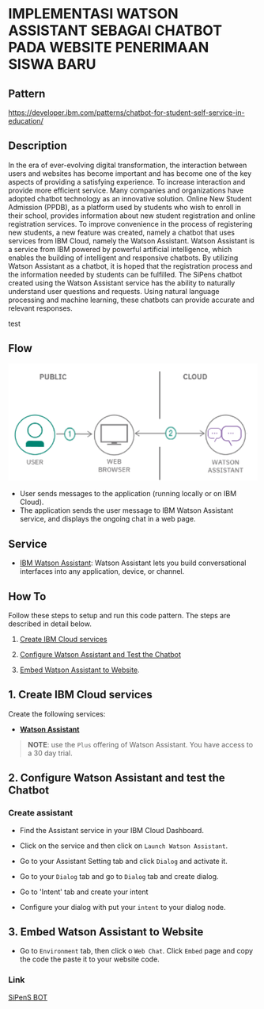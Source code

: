 # IMPLEMENTASI WATSON ASSISTANT SEBAGAI CHATBOT PADA WEBSITE PENERIMAAN SISWA BARU

## Pattern
https://developer.ibm.com/patterns/chatbot-for-student-self-service-in-education/

## Description
In the era of ever-evolving digital transformation, the interaction between users and websites has become important and has become one of the key aspects of providing a satisfying experience. To increase interaction and provide more efficient service. Many companies and organizations have adopted chatbot technology as an innovative solution.
Online New Student Admission (PPDB), as a platform used by students who wish to enroll in their  school, provides information about new student registration and online registration services. To improve convenience in the process of registering new students, a new feature was created, namely a chatbot that uses services from IBM Cloud, namely the Watson Assistant. Watson Assistant is a service from IBM powered by powerful artificial intelligence, which enables the building of intelligent and responsive chatbots. By utilizing Watson Assistant as a chatbot, it is hoped that the registration process and the information needed by students can be fulfilled.
The SiPens chatbot created using the Watson Assistant service has the ability to naturally understand user questions and requests. Using natural language processing and machine learning, these chatbots can provide accurate and relevant responses.

test



## Flow

<img src="./Foto/Arsitektur.png" alt="Architecture" /> 

- User sends messages to the application (running locally or on IBM Cloud).
- The application sends the user message to IBM Watson Assistant service, and displays the ongoing chat in a web page.


## Service

* [IBM Watson Assistant](https://www.ibm.com/cloud/watson-assistant/): Watson Assistant lets you build conversational interfaces into any application, device, or channel.

## How To
Follow these steps to setup and run this code pattern. The steps are described in detail below.
1. [Create IBM Cloud services](#1-create-ibm-cloud-services)

2. [Configure Watson Assistant and Test the Chatbot](#2-configure-watson-assistant-and-test-the-chatbot)

3. [Embed Watson Assistant to Website](#3-Embed-Watson-Assistant-to-Website).

## 1. Create IBM Cloud services

Create the following services:

* [**Watson Assistant**](https://cloud.ibm.com/catalog/services/assistant) 

> **NOTE**: use the `Plus` offering of Watson Assistant. You have access to a 30 day trial.

## 2. Configure Watson Assistant and test the Chatbot

### Create assistant

* Find the Assistant service in your IBM Cloud Dashboard.

* Click on the service and then click on `Launch Watson Assistant`.

* Go to your Assistant Setting tab and click `Dialog` and activate it. 

* Go to your `Dialog` tab and go to `Dialog` tab and create dialog.

* Go to 'Intent' tab and create your intent

* Configure your dialog with put your `intent` to your dialog node.

## 3. Embed Watson Assistant to Website
* Go to `Environment` tab, then click o `Web Chat`. Click `Embed` page and copy the code the paste it to your website code.
  


### Link
[SiPenS BOT](https://gandabagus.github.io/bot/)


  [watson]: https://img.shields.io/badge/watson-assistant-blue
